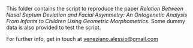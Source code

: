 This folder contains the script to reproduce the paper _Relation Between Nasal Septum Deviation and Facial Asymmetry: An Ontogenetic Analysis From Infants to Children Using Geometric Morphometrics_. Some dummy data is also provided to test the script.

For further info, get in touch at veneziano.alessio@gmail.com





